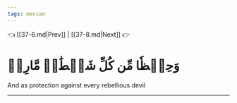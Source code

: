 ```yaml
---
tags: meccan
---
```


👈 [[37-6.md|Prev]] | [[37-8.md|Next]] 👉

# وَحِفۡظٗا مِّن كُلِّ شَيۡطَٰنٖ مَّارِدٖ

And as protection against every rebellious devil

---

